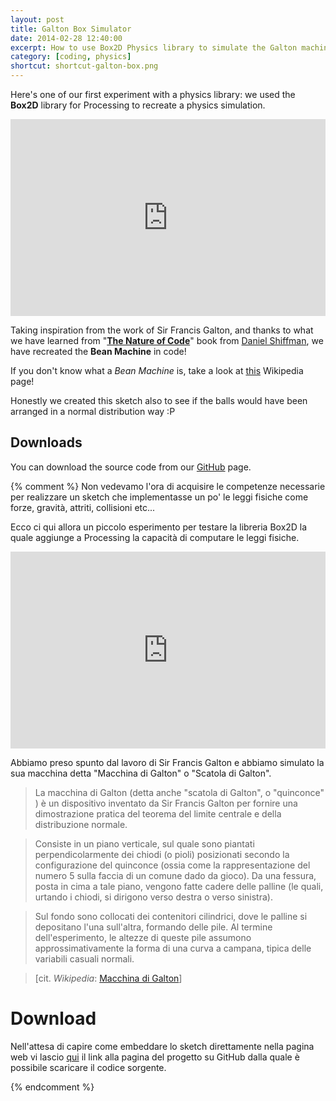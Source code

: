 ```yaml
---
layout: post
title: Galton Box Simulator
date: 2014-02-28 12:40:00
excerpt: How to use Box2D Physics library to simulate the Galton machine
category: [coding, physics]
shortcut: shortcut-galton-box.png
---
```

Here's one of our first experiment with a physics library: we used the **Box2D** library for Processing to recreate a physics simulation.

<iframe width="100%" height="315" src="https://www.youtube.com/embed/r-LoCYxqUMk" frameborder="0" allowfullscreen></iframe>

Taking inspiration from the work of Sir Francis Galton, and thanks to what we have learned from "[**The Nature of Code**](http://natureofcode.com/)" book from [Daniel Shiffman](http://shiffman.net/), we have recreated the **Bean Machine** in code!

If you don't know what a _Bean Machine_ is, take a look at [this](https://en.wikipedia.org/wiki/Bean_machine) Wikipedia page!

Honestly we created this sketch also to see if the balls would have been arranged in a normal distribution way :P

## Downloads

You can download the source code from our [GitHub](https://github.com/Limulo/galton-box-simulator) page.


{% comment %}
Non vedevamo l'ora di acquisire le competenze necessarie per realizzare un sketch che implementasse un po' le leggi fisiche come forze, gravità, attriti, collisioni etc...

Ecco ci qui allora un piccolo esperimento per testare la libreria Box2D la quale aggiunge a Processing la capacità di computare le leggi fisiche.

<iframe width="100%" height="315" src="https://www.youtube.com/embed/r-LoCYxqUMk" frameborder="0" allowfullscreen></iframe>

Abbiamo preso spunto dal lavoro di Sir Francis Galton e abbiamo simulato la sua macchina detta "Macchina di Galton" o "Scatola di Galton".

> La macchina di Galton (detta anche "scatola di Galton", o "quinconce" ) è un dispositivo inventato da Sir Francis Galton per fornire una dimostrazione pratica del teorema del limite centrale e della distribuzione normale.

> Consiste in un piano verticale, sul quale sono piantati perpendicolarmente dei chiodi (o pioli) posizionati secondo la configurazione del quinconce (ossia come la rappresentazione del numero 5 sulla faccia di un comune dado da gioco). Da una fessura, posta in cima a tale piano, vengono fatte cadere delle palline (le quali, urtando i chiodi, si dirigono verso destra o verso sinistra).

> Sul fondo sono collocati dei contenitori cilindrici, dove le palline si depositano l'una sull'altra, formando delle pile. Al termine dell'esperimento, le altezze di queste pile assumono approssimativamente la forma di una curva a campana, tipica delle variabili casuali normali.

> [cit. _Wikipedia_: [Macchina di Galton](https://en.wikipedia.org/wiki/Bean_machine)]

# Download

Nell'attesa di capire come embeddare lo sketch direttamente nella pagina web vi lascio [qui](https://github.com/ariutti/galtonBox) il link alla pagina del progetto su GitHub dalla quale è possibile scaricare il codice sorgente.


{% endcomment %}
